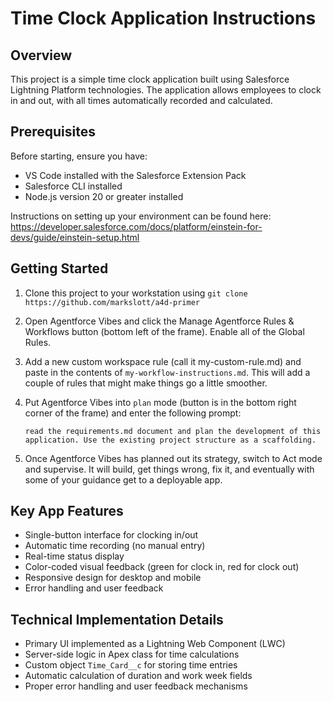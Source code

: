 # Time Clock Application Instructions

## Overview

This project is a simple time clock application built using Salesforce Lightning Platform technologies. The application allows employees to clock in and out, with all times automatically recorded and calculated.

## Prerequisites

Before starting, ensure you have:

- VS Code installed with the Salesforce Extension Pack
- Salesforce CLI installed
- Node.js version 20 or greater installed

Instructions on setting up your environment can be found here: <https://developer.salesforce.com/docs/platform/einstein-for-devs/guide/einstein-setup.html>

## Getting Started

1. Clone this project to your workstation using `git clone https://github.com/markslott/a4d-primer`
2. Open Agentforce Vibes and click the Manage Agentforce Rules & Workflows button (bottom left of the frame). Enable all of the Global Rules.
3. Add a new custom workspace rule (call it my-custom-rule.md) and paste in the contents of `my-workflow-instructions.md`. This will add a couple of rules that might make things go a little smoother.
4. Put Agentforce Vibes into `plan` mode (button is in the bottom right corner of the frame) and enter the following prompt:

   ```text
   read the requirements.md document and plan the development of this application. Use the existing project structure as a scaffolding.
   ```

5. Once Agentforce Vibes has planned out its strategy, switch to Act mode and supervise. It will build, get things wrong, fix it, and eventually with some of your guidance get to a deployable app.

## Key App Features

- Single-button interface for clocking in/out
- Automatic time recording (no manual entry)
- Real-time status display
- Color-coded visual feedback (green for clock in, red for clock out)
- Responsive design for desktop and mobile
- Error handling and user feedback

## Technical Implementation Details

- Primary UI implemented as a Lightning Web Component (LWC)
- Server-side logic in Apex class for time calculations
- Custom object `Time_Card__c` for storing time entries
- Automatic calculation of duration and work week fields
- Proper error handling and user feedback mechanisms
